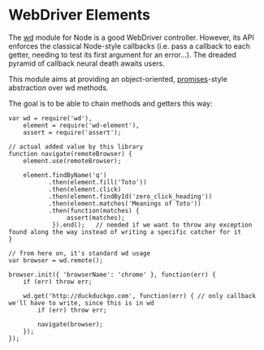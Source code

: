 WebDriver Elements
==================

The [wd](https://github.com/admc/wd#readme) module for Node is a good WebDriver controller. However, its API enforces the classical Node-style callbacks (i.e. pass a callback to each getter, needing to test its first argument for an error…). The dreaded pyramid of callback neural death awaits users.

This module aims at providing an object-oriented, [promises](http://wiki.commonjs.org/wiki/Promises/A)-style abstraction over wd methods.

The goal is to be able to chain methods and getters this way:

	var wd = require('wd'),
		element = require('wd-element'),
		assert = require('assert');

	// actual added value by this library
	function navigate(remoteBrowser) {
		element.use(remoteBrowser);

		element.findByName('q')
			   .then(element.fill('Toto'))
			   .then(element.click)
			   .then(element.findById('zero_click_heading'))
			   .then(element.matches('Meanings of Toto'))
			   .then(function(matches) {
			   		assert(matches);
			   	}).end();	// needed if we want to throw any exception found along the way instead of writing a specific catcher for it
	}

	// from here on, it's standard wd usage
	var browser = wd.remote();

	browser.init({ 'browserName': 'chrome' }, function(err) {
		if (err) throw err;

		wd.get('http://duckduckgo.com', function(err) {	// only callback we'll have to write, since this is in wd
			if (err) throw err;

			navigate(browser);
		});
	});

